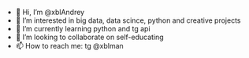 - 👋 Hi, I’m @xblAndrey
- 👀 I’m interested in big data, data scince, python and creative projects
- 🌱 I’m currently learning python and tg api
- 💞️ I’m looking to collaborate on self-educating
- 📫 How to reach me: tg @xblman

<!---
xblAndrey/xblAndrey is a ✨ special ✨ repository because its `README.md` (this file) appears on your GitHub profile.
You can click the Preview link to take a look at your changes.
--->
